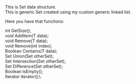 This is Set data structure.  
This is generic Set created using my custom generic linked list.

Here you have that functions:

int GetSize(); \
void AddItem(T data);\
void Remove(T data);\
void Remove(int index);\
Boolean Contains(T data);\
Set<T> Union(Set<T> otherSet);\
Set<T> Intersection(Set<T> otherSet);\
Set<T> Difference(Set<T> otherSet);\
Boolean IsEmpty();\
Iterator<T> iterator();\